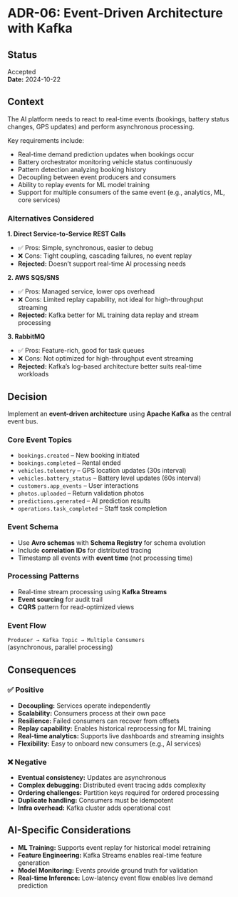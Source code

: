 # ADR-06: Event-Driven Architecture with Kafka

## Status
Accepted  
**Date:** 2024-10-22

## Context
The AI platform needs to react to real-time events (bookings, battery status changes, GPS updates) and perform asynchronous processing.  

Key requirements include:
- Real-time demand prediction updates when bookings occur  
- Battery orchestrator monitoring vehicle status continuously  
- Pattern detection analyzing booking history  
- Decoupling between event producers and consumers  
- Ability to replay events for ML model training  
- Support for multiple consumers of the same event (e.g., analytics, ML, core services)

### Alternatives Considered

**1. Direct Service-to-Service REST Calls**  
- ✅ Pros: Simple, synchronous, easier to debug  
- ❌ Cons: Tight coupling, cascading failures, no event replay  
- **Rejected:** Doesn’t support real-time AI processing needs  

**2. AWS SQS/SNS**  
- ✅ Pros: Managed service, lower ops overhead  
- ❌ Cons: Limited replay capability, not ideal for high-throughput streaming  
- **Rejected:** Kafka better for ML training data replay and stream processing  

**3. RabbitMQ**  
- ✅ Pros: Feature-rich, good for task queues  
- ❌ Cons: Not optimized for high-throughput event streaming  
- **Rejected:** Kafka’s log-based architecture better suits real-time workloads  

## Decision
Implement an **event-driven architecture** using **Apache Kafka** as the central event bus.

### Core Event Topics
- `bookings.created` – New booking initiated  
- `bookings.completed` – Rental ended  
- `vehicles.telemetry` – GPS location updates (30s interval)  
- `vehicles.battery_status` – Battery level updates (60s interval)  
- `customers.app_events` – User interactions  
- `photos.uploaded` – Return validation photos  
- `predictions.generated` – AI prediction results  
- `operations.task_completed` – Staff task completion  

### Event Schema
- Use **Avro schemas** with **Schema Registry** for schema evolution  
- Include **correlation IDs** for distributed tracing  
- Timestamp all events with **event time** (not processing time)

### Processing Patterns
- Real-time stream processing using **Kafka Streams**  
- **Event sourcing** for audit trail  
- **CQRS** pattern for read-optimized views  

### Event Flow
`Producer → Kafka Topic → Multiple Consumers`  
(asynchronous, parallel processing)

## Consequences

### ✅ Positive
- **Decoupling:** Services operate independently  
- **Scalability:** Consumers process at their own pace  
- **Resilience:** Failed consumers can recover from offsets  
- **Replay capability:** Enables historical reprocessing for ML training  
- **Real-time analytics:** Supports live dashboards and streaming insights  
- **Flexibility:** Easy to onboard new consumers (e.g., AI services)

### ❌ Negative
- **Eventual consistency:** Updates are asynchronous  
- **Complex debugging:** Distributed event tracing adds complexity  
- **Ordering challenges:** Partition keys required for ordered processing  
- **Duplicate handling:** Consumers must be idempotent  
- **Infra overhead:** Kafka cluster adds operational cost

## AI-Specific Considerations
- **ML Training:** Supports event replay for historical model retraining  
- **Feature Engineering:** Kafka Streams enables real-time feature generation  
- **Model Monitoring:** Events provide ground truth for validation  
- **Real-time Inference:** Low-latency event flow enables live demand prediction
